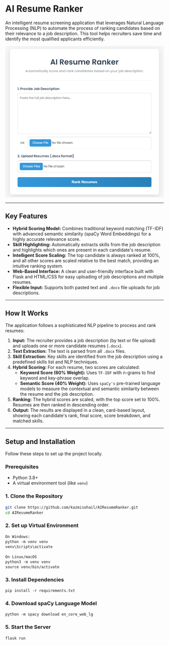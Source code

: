 # AI Resume Ranker

An intelligent resume screening application that leverages Natural Language Processing (NLP) to automate the process of ranking candidates based on their relevance to a job description. This tool helps recruiters save time and identify the most qualified applicants efficiently.

![AI Resume Ranker Screenshot](image.png)

---

## Key Features

-   **Hybrid Scoring Model:** Combines traditional keyword matching (TF-IDF) with advanced semantic similarity (spaCy Word Embeddings) for a highly accurate relevance score.
-   **Skill Highlighting:** Automatically extracts skills from the job description and highlights which ones are present in each candidate's resume.
-   **Intelligent Score Scaling:** The top candidate is always ranked at 100%, and all other scores are scaled relative to the best match, providing an intuitive ranking system.
-   **Web-Based Interface:** A clean and user-friendly interface built with Flask and HTML/CSS for easy uploading of job descriptions and multiple resumes.
-   **Flexible Input:** Supports both pasted text and `.docx` file uploads for job descriptions.

---

## How It Works

The application follows a sophisticated NLP pipeline to process and rank resumes:

1.  **Input:** The recruiter provides a job description (by text or file upload) and uploads one or more candidate resumes (`.docx`).
2.  **Text Extraction:** The text is parsed from all `.docx` files.
3.  **Skill Extraction:** Key skills are identified from the job description using a predefined skills list and NLP techniques.
4.  **Hybrid Scoring:** For each resume, two scores are calculated:
    -   **Keyword Score (60% Weight):** Uses `TF-IDF` with n-grams to find keyword and key-phrase overlap.
    -   **Semantic Score (40% Weight):** Uses `spaCy's` pre-trained language models to measure the contextual and semantic similarity between the resume and the job description.
5.  **Ranking:** The hybrid scores are scaled, with the top score set to 100%. Resumes are then ranked in descending order.
6.  **Output:** The results are displayed in a clean, card-based layout, showing each candidate's rank, final score, score breakdown, and matched skills.

---

## Setup and Installation

Follow these steps to set up the project locally.

### Prerequisites

-   Python 3.8+
-   A virtual environment tool (like `venv`)

### 1. Clone the Repository

```bash
git clone https://github.com/kazmisohail/AIResumeRanker.git
cd AIResumeRanker

```

### 2. Set up Virtual Environment

```
On Windows:
python -m venv venv
venv\Scripts\activate

On Linux/macOS
python3 -m venv venv
source venv/bin/activate

```
### 3. Install Dependencies

```
pip install -r requirements.txt

```

### 4. Download spaCy Language Model

```
python -m spacy download en_core_web_lg

```
### 5. Start the Server

```
flask run

```